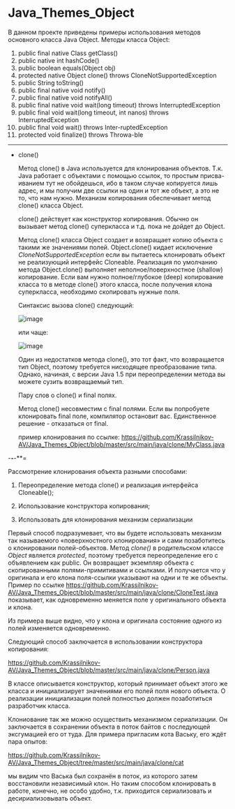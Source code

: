 # Java_Themes_Object

В данном проекте приведены примеры использования методов основного класса Java Object.
Методы класса Object:
1)	public final native Class getClass() 
2)	public native int hashCode() 
3)	public boolean equals(Object obj)
4)	protected native Object clone() throws CloneNotSupportedException
5)	public String toString()
6)	public final native void notify()
7)	public final native void notifyAll()
8)	public final native void wait(long timeout) throws InterruptedException
9)	public final void wait(long timeout, int nanos) throws InterruptedException
10)	public final void wait() throws Inter-ruptedException
11)	protected void finalize() throws Throwa-ble

_ _ _ _ _ 

 - clone() </p>
 Метод clone() в Java используется для клонирования объектов. Т.к. Java работает с объектами с помощью ссылок, то простым присва-иванием тут не обойдешься, ибо в таком случае копируется лишь адрес, и мы получим две ссылки на один и тот же объект, а это не то, что нам нужно. Механизм копирования обеспечивает метод clone() класса Object.</p>
 clone() действует как конструктор копирования. Обычно он вызывает метод clone() суперкласса и т.д. пока не дойдет до Object.</p>
Метод clone() класса Object создает и возвращает копию объекта с такими же значениями полей. Object.clone() кидает исключение <em>CloneNotSupportedException</em> если вы пытаетесь клонировать объект не реализующий интерфейс Cloneable. Реализация по умолчанию метода Object.clone() выполняет неполное/поверхностное (shallow) копирование. Если вам нужно полное/глубокое (deep) копирование класса то в методе clone() этого класса, после получения клона суперкласса, необходимо скопировать нужные поля.</p>
Синтаксис вызова clone() следующий:</p>
 ![image](https://user-images.githubusercontent.com/61631173/129766932-66e4ae42-e8b3-4312-a404-72647b24990e.png)</p>
или чаще:</p>
 ![image](https://user-images.githubusercontent.com/61631173/129767022-bcc72664-4680-4c4d-8af0-243f7fe315e2.png)</p>
Один из недостатков метода clone(), это тот факт, что возвращается тип Object, поэтому требуется нисходящее преобразование типа. Однако, начиная, с версии Java 1.5 при переопределении метода вы можете сузить возвращаемый тип.</p>
Пару слов о clone() и final полях.</p>
Метод clone() несовместим с final полями. Если вы попробуете клонировать final поле, компилятор остановит вас. Единственное решение - отказаться от final.</p>
пример клонирования по ссылке: https://github.com/Krassilnikov-AV/Java_Themes_Object/blob/master/src/main/java/clone/MyClass.java</p>

-**-**-**=
 
 Рассмотрение клонирования объекта разными способами:</p>
1. Переопределение метода clone() и реализация интерфейса Cloneable();</p>
2. Использование конструктора копирования;</p>
3. Использовать для клонирования механизм сериализации</p>

 Первый способ подразумевает, что вы будете использовать механизм так называемого «поверхностного клонирования» и сами позаботитесь о клонировании полей-объектов. Метод <em>clone()</em> в родительском классе <em>Object</em> является <em>protected</em>, поэтому требуется переопределение его с объявлением как public. Он возвращает экземпляр объекта с cкопированными полями-примитивами и ссылками. И получается что у оригинала и его клона поля-ссылки указывают на одни и те же объекты. Пример по ссылке https://github.com/Krassilnikov-AV/Java_Themes_Object/blob/master/src/main/java/clone/CloneTest.java  показывает, как одновременно меняется поле у оригинального объекта и клона. </p>
Из примера выше видно, что у клона и оригинала состояние одного из полей изменяется одновременно. </p>
Следующий способ заключается в использовании конструктора копирования: </p>
https://github.com/Krassilnikov-AV/Java_Themes_Object/blob/master/src/main/java/clone/Person.java </p>
В классе описывается конструктор, который принимает объект этого же класса и инициализирует значениями его полей поля нового объекта. О реализации инициализации полей полностью должен позаботиться разработчик класса.</p>
Клониование так же можно осуществить механизмом сериализации. Он заключается в сохранении объекта в поток байтов с последующей эксгумацией его от туда. Для примера пригласим кота Ваську, его ждёт пара опытов:</p>
https://github.com/Krassilnikov-AV/Java_Themes_Object/tree/master/src/main/java/clone/cat </p>
мы видим что Васька был сохранён в поток, из которого затем восстановили независимый клон. Но таким способом клонировать в работе, конечно, не особо удобно, т.к. приходится сериализовать и десириализовывать объект.</p>

